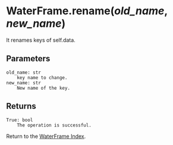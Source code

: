 # WaterFrame.rename(*old_name*, *new_name*)

It renames keys of self.data.

## Parameters

    old_name: str
        key name to change.
    new_name: str
        New name of the key.

## Returns

    True: bool
        The operation is successful.

Return to the [WaterFrame Index](index_waterframe.md).
